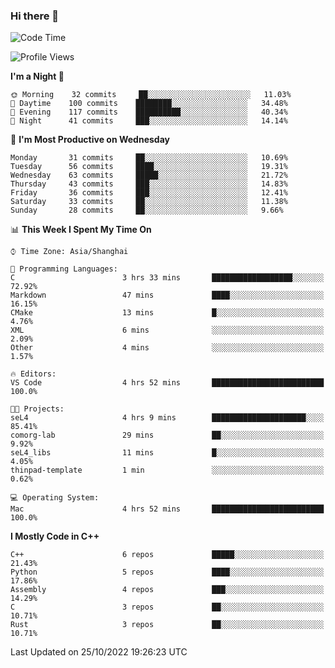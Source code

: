 ### Hi there 👋

<!--
**KarmaD7/KarmaD7** is a ✨ _special_ ✨ repository because its `README.md` (this file) appears on your GitHub profile.

Here are some ideas to get you started:

- 🔭 I’m currently working on ...
- 🌱 I’m currently learning ...
- 👯 I’m looking to collaborate on ...
- 🤔 I’m looking for help with ...
- 💬 Ask me about ...
- 📫 How to reach me: ...
- 😄 Pronouns: ...
- ⚡ Fun fact: ...
-->

<!--START_SECTION:waka-->
![Code Time](http://img.shields.io/badge/Code%20Time-46%20hrs%2015%20mins-blue)

![Profile Views](http://img.shields.io/badge/Profile%20Views-1-blue)

**I'm a Night 🦉** 

```text
🌞 Morning    32 commits     ██░░░░░░░░░░░░░░░░░░░░░░░   11.03% 
🌆 Daytime    100 commits    ████████░░░░░░░░░░░░░░░░░   34.48% 
🌃 Evening    117 commits    ██████████░░░░░░░░░░░░░░░   40.34% 
🌙 Night      41 commits     ███░░░░░░░░░░░░░░░░░░░░░░   14.14%

```
📅 **I'm Most Productive on Wednesday** 

```text
Monday       31 commits     ██░░░░░░░░░░░░░░░░░░░░░░░   10.69% 
Tuesday      56 commits     ████░░░░░░░░░░░░░░░░░░░░░   19.31% 
Wednesday    63 commits     █████░░░░░░░░░░░░░░░░░░░░   21.72% 
Thursday     43 commits     ███░░░░░░░░░░░░░░░░░░░░░░   14.83% 
Friday       36 commits     ███░░░░░░░░░░░░░░░░░░░░░░   12.41% 
Saturday     33 commits     ██░░░░░░░░░░░░░░░░░░░░░░░   11.38% 
Sunday       28 commits     ██░░░░░░░░░░░░░░░░░░░░░░░   9.66%

```


📊 **This Week I Spent My Time On** 

```text
⌚︎ Time Zone: Asia/Shanghai

💬 Programming Languages: 
C                        3 hrs 33 mins       ██████████████████░░░░░░░   72.92% 
Markdown                 47 mins             ████░░░░░░░░░░░░░░░░░░░░░   16.15% 
CMake                    13 mins             █░░░░░░░░░░░░░░░░░░░░░░░░   4.76% 
XML                      6 mins              ░░░░░░░░░░░░░░░░░░░░░░░░░   2.09% 
Other                    4 mins              ░░░░░░░░░░░░░░░░░░░░░░░░░   1.57%

🔥 Editors: 
VS Code                  4 hrs 52 mins       █████████████████████████   100.0%

🐱‍💻 Projects: 
seL4                     4 hrs 9 mins        █████████████████████░░░░   85.41% 
comorg-lab               29 mins             ██░░░░░░░░░░░░░░░░░░░░░░░   9.92% 
seL4_libs                11 mins             █░░░░░░░░░░░░░░░░░░░░░░░░   4.05% 
thinpad-template         1 min               ░░░░░░░░░░░░░░░░░░░░░░░░░   0.62%

💻 Operating System: 
Mac                      4 hrs 52 mins       █████████████████████████   100.0%

```

**I Mostly Code in C++** 

```text
C++                      6 repos             █████░░░░░░░░░░░░░░░░░░░░   21.43% 
Python                   5 repos             ████░░░░░░░░░░░░░░░░░░░░░   17.86% 
Assembly                 4 repos             ███░░░░░░░░░░░░░░░░░░░░░░   14.29% 
C                        3 repos             ██░░░░░░░░░░░░░░░░░░░░░░░   10.71% 
Rust                     3 repos             ██░░░░░░░░░░░░░░░░░░░░░░░   10.71%

```



 Last Updated on 25/10/2022 19:26:23 UTC
<!--END_SECTION:waka-->
